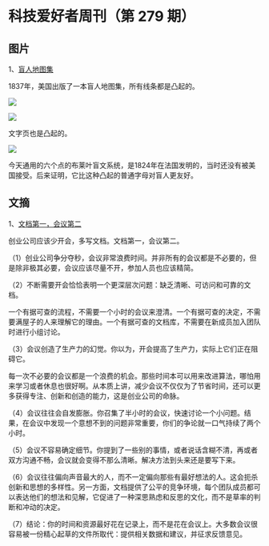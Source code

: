 # 科技爱好者周刊（第 279 期）

## 图片

1、[盲人地图集](https://www.davidrumsey.com/blog/2012/5/21/atlas-for-the-blind-1837)

1837年，美国出版了一本盲人地图集，所有线条都是凸起的。

![](https://cdn.beekka.com/blogimg/asset/202306/bg2023061406.webp)

![](https://cdn.beekka.com/blogimg/asset/202306/bg2023061407.webp)

文字页也是凸起的。

![](https://cdn.beekka.com/blogimg/asset/202306/bg2023061408.webp)

今天通用的六个点的布莱叶盲文系统，是1824年在法国发明的，当时还没有被美国接受。后来证明，它比这种凸起的普通字母对盲人更友好。

## 文摘

1、[文档第一，会议第二](https://vadimkravcenko.com/shorts/proper-documentation/)

创业公司应该少开会，多写文档。文档第一，会议第二。

（1）创业公司争分夺秒，会议非常浪费时间。并非所有的会议都是不必要的，但是除非极其必要，会议应该尽量不开，参加人员也应该精简。

（2）不断需要开会恰恰表明一个更深层次问题：缺乏清晰、可访问和可靠的文档。

一个有据可查的流程，不需要一个小时的会议来澄清。一个有据可查的决定，不需要满屋子的人来理解它的理由。一个有据可查的文档库，不需要在新成员加入团队时进行小组讨论。

（3）会议创造了生产力的幻觉。你以为，开会提高了生产力，实际上它们正在阻碍它。

每一次不必要的会议都是一个浪费的机会。那些时间本可以用来改进算法，哪怕用来学习或者休息也很好啊。从本质上讲，减少会议不仅仅为了节省时间，还可以更多获得专注、创新和创造的能力，这是创业公司的命脉。

（4）会议往往会自发膨胀。你召集了半小时的会议，快速讨论一个小问题。结果，在会议中发现一个意想不到的问题非常重要，你们的争论就一口气持续了两个小时。

（5）会议不容易确定细节。你提到了一些别的事情，或者说话含糊不清，再或者双方沟通不畅，会议就会变得不那么清晰。解决方法到头来还是要写下来。

（6）会议往往偏向声音最大的人，而不一定偏向那些有最好想法的人。这会扼杀创新和思想的多样性。另一方面，文档提供了公平的竞争环境，每个团队成员都可以表达他们的想法和见解，它促进了一种深思熟虑和反思的文化，而不是草率的判断和冲动的决定。

（7）结论：你的时间和资源最好花在记录上，而不是花在会议上。大多数会议很容易被一份精心起草的文件所取代：提供相关数据和建议，并征求反馈意见。
